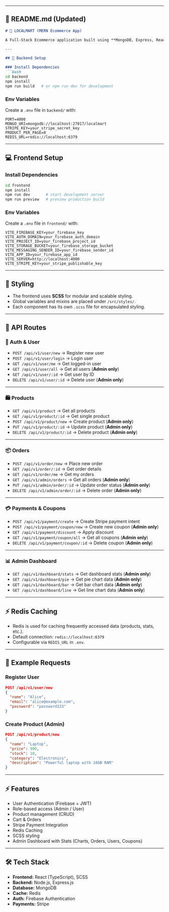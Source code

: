 
---

## 📄 **README.md (Updated)**

````markdown
# 🛒 LOCALMART (MERN Ecommerce App)

A Full-Stack Ecommerce application built using **MongoDB, Express, React (TypeScript), Node.js** with **Stripe payment integration**, **Firebase authentication**, and **Redis caching**.

---

## 🚀 Backend Setup

### Install Dependencies
```bash
cd backend
npm install
npm run build   # or npm run dev for development
````

### Env Variables

Create a `.env` file in `backend/` with:

```
PORT=4000
MONGO_URI=mongodb://localhost:27017/localmart
STRIPE_KEY=your_stripe_secret_key
PRODUCT_PER_PAGE=8
REDIS_URL=redis://localhost:6379
```

---

## 💻 Frontend Setup

### Install Dependencies

```bash
cd frontend
npm install
npm run dev       # start development server
npm run preview   # preview production build
```

### Env Variables

Create a `.env` file in `frontend/` with:

```
VITE_FIREBASE_KEY=your_firebase_key
VITE_AUTH_DOMAIN=your_firebase_auth_domain
VITE_PROJECT_ID=your_firebase_project_id
VITE_STORAGE_BUCKET=your_firebase_storage_bucket
VITE_MESSAGING_SENDER_ID=your_firebase_sender_id
VITE_APP_ID=your_firebase_app_id
VITE_SERVER=http://localhost:4000
VITE_STRIPE_KEY=your_stripe_publishable_key
```

---

## 🎨 Styling

* The frontend uses **SCSS** for modular and scalable styling.
* Global variables and mixins are placed under `/src/styles/`.
* Each component has its own `.scss` file for encapsulated styling.

---

## 📌 API Routes

### 🔑 Auth & User

* `POST /api/v1/user/new` → Register new user
* `POST /api/v1/user/login` → Login user
* `GET /api/v1/user/me` → Get logged-in user
* `GET /api/v1/user/all` → Get all users (**Admin only**)
* `GET /api/v1/user/:id` → Get user by ID
* `DELETE /api/v1/user/:id` → Delete user (**Admin only**)

---

### 🛍️ Products

* `GET /api/v1/product` → Get all products
* `GET /api/v1/product/:id` → Get single product
* `POST /api/v1/product/new` → Create product (**Admin only**)
* `PUT /api/v1/product/:id` → Update product (**Admin only**)
* `DELETE /api/v1/product/:id` → Delete product (**Admin only**)

---

### 📦 Orders

* `POST /api/v1/order/new` → Place new order
* `GET /api/v1/order/:id` → Get order details
* `GET /api/v1/order/me` → Get my orders
* `GET /api/v1/admin/orders` → Get all orders (**Admin only**)
* `PUT /api/v1/admin/order/:id` → Update order status (**Admin only**)
* `DELETE /api/v1/admin/order/:id` → Delete order (**Admin only**)

---

### 💳 Payments & Coupons

* `POST /api/v1/payment/create` → Create Stripe payment intent
* `POST /api/v1/payment/coupon/new` → Create new coupon (**Admin only**)
* `GET /api/v1/payment/discount` → Apply discount
* `GET /api/v1/payment/coupon/all` → Get all coupons (**Admin only**)
* `DELETE /api/v1/payment/coupon/:id` → Delete coupon (**Admin only**)

---

### 📊 Admin Dashboard

* `GET /api/v1/dashboard/stats` → Get dashboard stats (**Admin only**)
* `GET /api/v1/dashboard/pie` → Get pie chart data (**Admin only**)
* `GET /api/v1/dashboard/bar` → Get bar chart data (**Admin only**)
* `GET /api/v1/dashboard/line` → Get line chart data (**Admin only**)

---

## ⚡ Redis Caching

* Redis is used for caching frequently accessed data (products, stats, etc.).
* Default connection: `redis://localhost:6379`
* Configurable via `REDIS_URL` in `.env`.

---

## 🧪 Example Requests

### Register User

```json
POST /api/v1/user/new
{
  "name": "Alice",
  "email": "alice@example.com",
  "password": "password123"
}
```

### Create Product (Admin)

```json
POST /api/v1/product/new
{
  "name": "Laptop",
  "price": 900,
  "stock": 10,
  "category": "Electronics",
  "description": "Powerful laptop with 16GB RAM"
}
```

---

## ⚡ Features

* User Authentication (Firebase + JWT)
* Role-based access (Admin / User)
* Product management (CRUD)
* Cart & Orders
* Stripe Payment Integration
* Redis Caching
* SCSS styling
* Admin Dashboard with Stats (Charts, Orders, Users, Coupons)

---

## 🛠️ Tech Stack

* **Frontend:** React (TypeScript), SCSS
* **Backend:** Node.js, Express.js
* **Database:** MongoDB
* **Cache:** Redis
* **Auth:** Firebase Authentication
* **Payments:** Stripe

```


